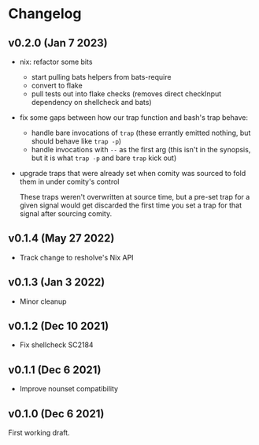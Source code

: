 # Changelog

## v0.2.0 (Jan 7 2023)
- nix: refactor some bits
  - start pulling bats helpers from bats-require
  - convert to flake
  - pull tests out into flake checks (removes direct checkInput dependency on shellcheck and bats)

- fix some gaps between how our trap function and bash's trap behave:
  - handle bare invocations of `trap` (these errantly emitted nothing, but should behave like `trap -p`)
  - handle invocations with `--` as the first arg (this isn't in the synopsis, but it is what `trap -p` and bare `trap` kick out)

- upgrade traps that were already set when comity was sourced to fold them in under comity's control

  These traps weren't overwritten at source time, but a pre-set trap for a given signal would get discarded the first time you set a trap for that signal after sourcing comity.

## v0.1.4 (May 27 2022)
- Track change to resholve's Nix API

## v0.1.3 (Jan 3 2022)
- Minor cleanup

## v0.1.2 (Dec 10 2021)
- Fix shellcheck SC2184

## v0.1.1 (Dec 6 2021)
- Improve nounset compatibility

## v0.1.0 (Dec 6 2021)
First working draft.


